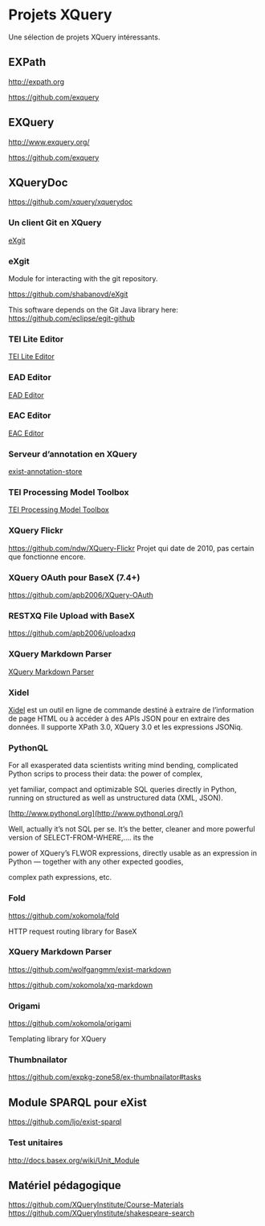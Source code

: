 # Projets XQuery

Une sélection de projets XQuery intéressants.

## EXPath

http://expath.org

https://github.com/exquery

## EXQuery

http://www.exquery.org/

https://github.com/exquery

## XQueryDoc

https://github.com/xquery/xquerydoc


### Un client Git en XQuery

[eXgit](https://github.com/wsalesky/eXgit)

### eXgit

Module for interacting with the git repository.

https://github.com/shabanovd/eXgit

This software depends on the Git Java library here:
https://github.com/eclipse/egit-github

### TEI Lite Editor

[TEI Lite Editor](https://github.com/jdickie/TEILiteEditor)

### EAD Editor

[EAD Editor](https://github.com/ewg118/eaditor)

### EAC Editor

[EAC Editor](https://github.com/ewg118/xEAC)

### Serveur d’annotation en XQuery

[exist-annotation-store](https://github.com/telic/exist-annotation-store)

### TEI Processing Model Toolbox

[TEI Processing Model Toolbox](https://github.com/wolfgangmm/tei-simple-pm)


### XQuery Flickr

https://github.com/ndw/XQuery-Flickr
Projet qui date de 2010, pas certain que fonctionne encore.

### XQuery OAuth pour BaseX (7.4+)

https://github.com/apb2006/XQuery-OAuth

### RESTXQ File Upload with BaseX

https://github.com/apb2006/uploadxq

### XQuery Markdown Parser

[XQuery Markdown Parser](https://github.com/mathias-goebel/exist-markdown)

### Xidel

[Xidel](http://www.videlibri.de/xidel.html) est un outil en ligne de commande destiné à extraire de l’information de page HTML ou à accéder à des APIs JSON pour en extraire des données. Il supporte XPath 3.0, XQuery 3.0 et les expressions JSONiq.

### PythonQL

For all exasperated data scientists writing mind bending, complicated Python scrips to process their data: the power of complex, 

yet familiar, compact and optimizable SQL queries directly in Python, running on structured as well as unstructured data (XML, JSON).

[http://www.pythonql.org](http://www.pythonql.org/)

Well, actually it’s not SQL per se. It’s the better, cleaner and more powerful version of SELECT-FROM-WHERE,…. its the

power of XQuery’s FLWOR expressions, directly usable as an expression in Python — together with any other expected goodies,

complex path expressions, etc.

### Fold

https://github.com/xokomola/fold

HTTP request routing library for BaseX


### XQuery Markdown Parser

https://github.com/wolfgangmm/exist-markdown

https://github.com/xokomola/xq-markdown


### Origami

https://github.com/xokomola/origami

Templating library for XQuery

### Thumbnailator

https://github.com/expkg-zone58/ex-thumbnailator#tasks

## Module SPARQL pour eXist

https://github.com/ljo/exist-sparql


### Test unitaires

http://docs.basex.org/wiki/Unit_Module


## Matériel pédagogique

https://github.com/XQueryInstitute/Course-Materials
https://github.com/XQueryInstitute/shakespeare-search
